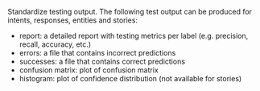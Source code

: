 Standardize testing output. The following test output can be produced for intents,
responses, entities and stories:
- report: a detailed report with testing metrics per label (e.g. precision,
  recall, accuracy, etc.)
- errors: a file that contains incorrect predictions
- successes: a file that contains correct predictions
- confusion matrix: plot of confusion matrix
- histogram: plot of confidence distribution (not available for stories)
